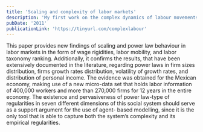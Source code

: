 ```yaml
---
title: 'Scaling and complexity of labor markets'
description: 'My first work on the complex dynamics of labour movements captured in administrative large-scale micro-data. My idea was to test whether certain statistical regularities that are prevalent in firm dynamics studies held when using worker flow large-scale datasets.'
pubDate: '2011'
publicationLink: 'https://tinyurl.com/complexlabour'
---
```


This paper provides new findings of scaling and power law behaviour in labor markets in the form of wage rigidities, labor mobility, and labor taxonomy ranking. Additionally, it confirms the results, that have been extensively documented in the literature, regarding power laws in firm sizes distribution, firms growth rates distribution, volatility of growth rates, and distribution of personal income. The evidence was obtained for the Mexican economy, making use of a new micro-data set that holds labor information of 400,000 workers and more than 270,000 firms for 12 years in the entire economy. The existence and pervasiveness of power law-type of regularities in seven different dimensions of this social system should serve as a support argument for the use of agent- based modelling, since it is the only tool that is able to capture both the system’s complexity and its empirical regularities.